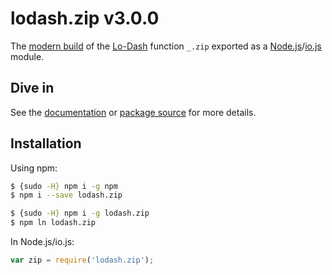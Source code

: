 # lodash.zip v3.0.0

The [modern build](https://github.com/lodash/lodash/wiki/Build-Differences) of the [Lo-Dash](https://lodash.com/) function `_.zip` exported as a [Node.js](http://nodejs.org/)/[io.js](https://iojs.org/) module.

## Dive in

See the [documentation](https://lodash.com/docs#zip) or [package source](https://github.com/lodash/lodash/blob/3.0.0-npm-packages/lodash.zip/index.js) for more details.

## Installation

Using npm:

```bash
$ {sudo -H} npm i -g npm
$ npm i --save lodash.zip

$ {sudo -H} npm i -g lodash.zip
$ npm ln lodash.zip
```

In Node.js/io.js:

```js
var zip = require('lodash.zip');
```
